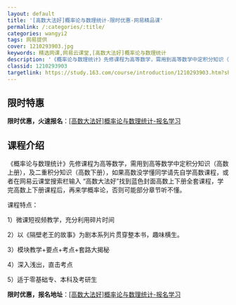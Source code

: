 ```yaml
---
layout: default
title: '[高数大法好]概率论与数理统计-限时优惠-网易精品课'
permalink: /:categories/:title/
categories: wangyi2
tags: 网易提供
cover: 1210293903.jpg
keywords: 精选网课,网易云课堂,[高数大法好]概率论与数理统计
description: '《概率论与数理统计》先修课程为高等数学，需用到高等数学中定积分知识（高数上册），及二重积分知识（高数下册），如果高数没学'
classid: 1210293903
targetlink: https://study.163.com/course/introduction/1210293903.htm?share=1&shareId=1025206652&utm_campaign=share&utm_medium=iphoneShare&utm_source=&utm_u=1025206652
---
```


## 限时特惠

**限时优惠，火速报名**：[[高数大法好]概率论与数理统计-报名学习](https://study.163.com/course/introduction/1210293903.htm?share=1&shareId=1025206652&utm_campaign=share&utm_medium=iphoneShare&utm_source=&utm_u=1025206652)

## 课程介绍

《概率论与数理统计》先修课程为高等数学，需用到高等数学中定积分知识（高数上册），及二重积分知识（高数下册），如果高数没学懂同学请先自学高数课程，或者在网易云课堂搜索栏输入 “高数大法好”找到蓝色封面高数上下册全套课程，学完高数上下册课程后，再来学概率论，否则可能部分章节听不懂。 



课程特点： 

1）微课短视频教学，充分利用碎片时间 

2）以《隔壁老王的故事》为剧本系列片贯穿整本书，趣味横生。 

3）模块教学+要点+考点+套路大揭秘 

4）深入浅出，直击考点 

5）适于零基础专、本科及考研生

**限时优惠，报名地址**：[[高数大法好]概率论与数理统计-报名学习](https://study.163.com/course/introduction/1210293903.htm?share=1&shareId=1025206652&utm_campaign=share&utm_medium=iphoneShare&utm_source=&utm_u=1025206652)

